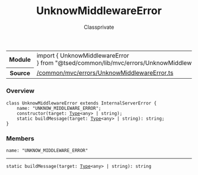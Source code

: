 
<header class="symbol-info-header"><h1 id="unknowmiddlewareerror">UnknowMiddlewareError</h1><label class="symbol-info-type-label class">Class</label><label class="api-type-label private" title="private">private</label></header>
<!-- summary -->
<section class="symbol-info"><table class="is-full-width"><tbody><tr><th>Module</th><td><div class="lang-typescript"><span class="token keyword">import</span> { UnknowMiddlewareError }&nbsp;<span class="token keyword">from</span>&nbsp;<span class="token string">"@tsed/common/lib/mvc/errors/UnknowMiddlewareError"</span></div></td></tr><tr><th>Source</th><td><a href="https://github.com/Romakita/ts-express-decorators/blob/v4.5.4/src//common/mvc/errors/UnknowMiddlewareError.ts#L0-L0">/common/mvc/errors/UnknowMiddlewareError.ts</a></td></tr></tbody></table></section>
<!-- overview -->


### Overview


<pre><code class="typescript-lang "><span class="token keyword">class</span> UnknowMiddlewareError <span class="token keyword">extends</span> InternalServerError <span class="token punctuation">{</span>
    name<span class="token punctuation">:</span> "UNKNOW_MIDDLEWARE_ERROR"<span class="token punctuation">;</span>
    <span class="token keyword">constructor</span><span class="token punctuation">(</span>target<span class="token punctuation">:</span> <a href="#api/core/type"><span class="token">Type</span></a><<span class="token keyword">any</span>> | <span class="token keyword">string</span><span class="token punctuation">)</span><span class="token punctuation">;</span>
    <span class="token keyword">static</span> <span class="token function">buildMessage</span><span class="token punctuation">(</span>target<span class="token punctuation">:</span> <a href="#api/core/type"><span class="token">Type</span></a><<span class="token keyword">any</span>> | <span class="token keyword">string</span><span class="token punctuation">)</span><span class="token punctuation">:</span> <span class="token keyword">string</span><span class="token punctuation">;</span>
<span class="token punctuation">}</span></code></pre>


<!-- Parameters -->

<!-- Description -->

<!-- Members -->







### Members



<div class="method-overview">
<pre><code class="typescript-lang ">name<span class="token punctuation">:</span> "UNKNOW_MIDDLEWARE_ERROR"</code></pre>
</div>




<hr/>



<div class="method-overview">
<pre><code class="typescript-lang "><span class="token keyword">static</span> <span class="token function">buildMessage</span><span class="token punctuation">(</span>target<span class="token punctuation">:</span> <a href="#api/core/type"><span class="token">Type</span></a><<span class="token keyword">any</span>> | <span class="token keyword">string</span><span class="token punctuation">)</span><span class="token punctuation">:</span> <span class="token keyword">string</span></code></pre>
</div>








